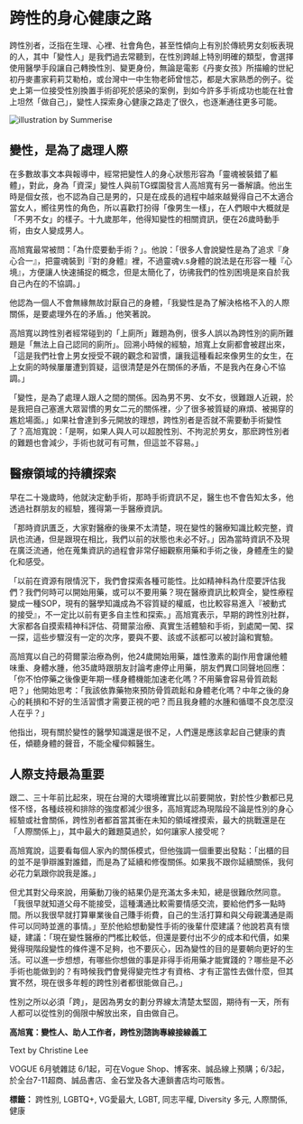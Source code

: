 # 跨性的身心健康之路

跨性別者，泛指在生理、心裡、社會角色，甚至性傾向上有別於傳統男女刻板表現的人，其中「變性人」是我們過去常聽到，在性別跨越上特別明確的類型，會選擇使用醫學手段讓自己轉換性別、變更身份，無論是電影《丹麥女孩》所描繪的世紀初丹麥畫家莉莉艾勒柏，或台灣中一中生物老師曾愷芯，都是大家熟悉的例子。從史上第一位接受性別換置手術卻死於感染的案例，到如今許多手術成功也能在社會上坦然「做自己」，變性人探索身心健康之路走了很久，也逐漸通往更多可能。

![illustration by Summerise](https://media.vogue.com.tw/photos/60ae2721fd1a1a59742e60ed/1:1/w_775%2Cc_limit/186504707_1216309542131789_1523005917332804113_n.jpg)

## **變性，是為了處理人際**

在多數故事文本與報導中，經常把變性人的身心狀態形容為「靈魂被裝錯了軀體」，對此，身為「資深」變性人與前TG蝶園發言人高旭寬有另一番解讀。他出生時是個女孩，也不認為自己是男的，只是在成長的過程中越來越覺得自己不太適合當女人，嚮往男性的角色，所以喜歡打扮得「像男生一樣」，在人們眼中大概就是「不男不女」的樣子。十九歲那年，他得知變性的相關資訊，便在26歲時動手術，由女人變成男人。

高旭寬最常被問：「為什麼要動手術？」。他說：「很多人會說變性是為了追求『身心合一』，把靈魂裝到『對的身體』裡，不過靈魂v.s身體的說法是在形容一種『心境』，方便讓人快速捕捉的概念，但是太簡化了，彷彿我們的性別困境是來自於我自己內在的不協調。」

他認為一個人不會無緣無故討厭自己的身體，「我變性是為了解決格格不入的人際關係，是要處理外在的矛盾。」他笑著說。

高旭寬以跨性別者經常碰到的「上廁所」難題為例，很多人誤以為跨性別的廁所難題是「無法上自己認同的廁所」。回溯小時候的經驗，旭寬上女廁都會被趕出來，「這是我們社會上男女授受不親的觀念和習慣，讓我這種看起來像男生的女生，在上女廁的時候屢屢遭到質疑，這很清楚是外在關係的矛盾，不是我內在身心不協調。」

「變性，是為了處理人跟人之間的關係。因為男不男、女不女，很難跟人近親，於是我把自己塞進大眾習慣的男女二元的關係裡，少了很多被質疑的麻煩、被揭穿的尷尬場面。」如果社會達到多元開放的理想，跨性別者是否就不需要動手術變性了？高旭寬說：「是啊，如果人與人可以超脫性別、不拘泥於男女，那麽跨性別者的難題也會減少，手術也就可有可無，但這並不容易。」

## **醫療領域的持續探索**

早在二十幾歲時，他就決定動手術，那時手術資訊不足，醫生也不會告知太多，他透過社群朋友的經驗，獲得第一手醫療資訊。

「那時資訊匱乏，大家對醫療的後果不太清楚，現在變性的醫療知識比較完整，資訊也流通，但是跟現在相比，我們以前的狀態也未必不好。」因為當時資訊不及現在廣泛流通，他在蒐集資訊的過程會非常仔細觀察用藥和手術之後，身體產生的變化和感受。

「以前在資源有限情況下，我們會探索各種可能性。比如精神科為什麼要評估我們？我們何時可以開始用藥，或可以不要用藥？現在醫療資訊比較齊全，變性療程變成一種SOP，現有的醫學知識成為不容質疑的權威，也比較容易進入『被動式的接受』，不一定比以前有更多自主性和探索。」高旭寬表示，早期的跨性別社群，大家都各自摸索精神科評估、荷爾蒙治療、真實生活體驗和手術，到處闖一闖、探一探，這些步驟沒有一定的次序，要與不要、該或不該都可以被討論和實驗。

高旭寬以自己的荷爾蒙治療為例，他24歲開始用藥，雄性激素的副作用會讓他體味重、身體水腫，他35歲時跟朋友討論考慮停止用藥，朋友們異口同聲地回應：「你不怕停藥之後像更年期一樣身體機能加速老化嗎？不用藥會容易骨質疏鬆吧？」他開始思考：「我該依靠藥物來預防骨質疏鬆和身體老化嗎？中年之後的身心的耗損和不好的生活習慣才需要正視的吧？而且我身體的水腫和循環不良怎麼沒人在乎？」

他指出，現有關於變性的醫學知識還是很不足，人們還是應該拿起自己健康的責任，傾聽身體的聲音，不能全權仰賴醫生。

## **人際支持最為重要**

跟二、三十年前比起來，現在台灣的大環境確實比以前要開放，對於性少數都已見怪不怪，各種歧視和排除的強度都減少很多，高旭寬認為現階段不論是性別的身心經驗或社會關係，跨性別者都首當其衝在未知的領域裡摸索，最大的挑戰還是在「人際關係上」，其中最大的難題莫過於，如何讓家人接受呢？

高旭寬說，這要看每個人家內的關係模式，但他強調一個重要出發點：「出櫃的目的並不是爭辯誰對誰錯，而是為了延續和修復關係。如果我不跟你延續關係，我何必花力氣跟你說我是誰。」

但尤其對父母來說，用藥動刀後的結果仍是充滿太多未知，總是很難欣然同意。「我很早就知道父母不能接受，這種溝通比較需要情感交流，要給他們多一點時間。所以我很早就打算畢業後自己賺手術費，自己的生活打算和與父母親溝通是兩件可以同時並進的事情。」至於他給想動變性手術的後輩什麼建議？他說若真有懷疑，建議：「現在變性醫療的門檻比較低，但還是要付出不少的成本和代價，如果覺得現階段變性的條件還不足夠，也不要灰心，因為變性的目的是要朝向更好的生活。可以進一步想想，有哪些你想做的事是非得手術用藥才能實踐的？哪些是不必手術也能做到的？有時候我們會覺得變完性才有資格、才有正當性去做什麼，但其實不然，現在很多年輕的跨性別者都很能做自己。」

性別之所以必須「跨」，是因為男女的劃分界線太清楚太堅固，期待有一天，所有人都可以從性別的侷限中解放出來，自由做自己。

**高旭寬：變性人、助人工作者，跨性別諮詢專線接線義工**

Text by Christine Lee

VOGUE 6月號雜誌 6/1起，可在Vogue Shop、博客來、誠品線上預購；6/3起，於全台7-11超商、誠品書店、金石堂及各大連鎖書店均可販售。

**標籤：** 跨性別, LGBTQ+, VG愛最大, LGBT, 同志平權, Diversity 多元, 人際關係, 健康